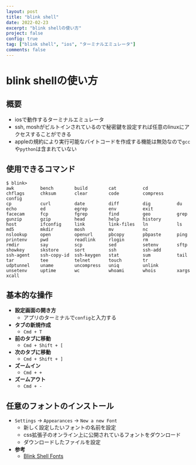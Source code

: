 ```yaml
---
layout: post
title: "blink shell"
date: 2022-02-23
excerpt: "blink shellの使い方"
project: false
config: true
tag: ["blink shell", "ios", "ターミナルエミュレータ"]
comments: false
---
```


# blink shellの使い方

## 概要
 - iosで動作するターミナルエミュレータ
 - ssh, moshがビルトインされているので秘密鍵を設定すれば任意のlinuxにアクセスすることができる
 - appleの規約により実行可能なバイトコードを作成する機能は無効なので`gcc`や`python`は含まれていない

## 使用できるコマンド

```console
$ blink> 
awk          bench        build        cat          cd           chflags      chksum       clear        code         compress     config       
cp           curl         date         diff         dig          du           echo         ed           egrep        env          exit         
facecam      fcp          fgrep        find         geo          grep         gunzip       gzip         head         help         history      
host         ifconfig     link         link-files   ln           ls           md5          mkdir        mosh         mv           nc           
nslookup     open         openurl      pbcopy       pbpaste      ping         printenv     pwd          readlink     rlogin       rm           
rmdir        say          scp          sed          setenv       sftp         showkey      skstore      sort         ssh          ssh-add      
ssh-agent    ssh-copy-id  ssh-keygen   stat         sum          tail         tar          tee          telnet       touch        tr           
udptunnel    uname        uncompress   uniq         unlink       unsetenv     uptime       wc           whoami       whois        xargs        
xcall
```

## 基本的な操作
 - **設定画面の開き方**
   - アプリのターミナルで`config`と入力する
 - **タブの新規作成**
   - `Cmd + T`
 - **前のタブに移動**
   - `Cmd + Shift + [` 
 - **次のタブに移動**
   - `Cmd + Shift + ]`
 - **ズームイン** 
   - `Cmd + +`
 - **ズームアウト**
   - `Cmd + -`

## 任意のフォントのインストール 
 - `Settings` -> `Appearances` -> `New a new Font`
   - 新しく設定したいフォントの名前を設定
   - css拡張子のオンライン上に公開されているフォントをダウンロード
   - ダウンロードしたファイルを設定
 - **参考** 
   - [Blink Shell Fonts](https://github.com/BlinkSh/fonts)
